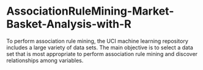 # AssociationRuleMining-Market-Basket-Analysis-with-R
To perform association rule mining, the UCI machine learning repository includes a large variety of data sets. The main objective is to select a data set that is most appropriate to perform association rule mining and discover relationships among variables. 
